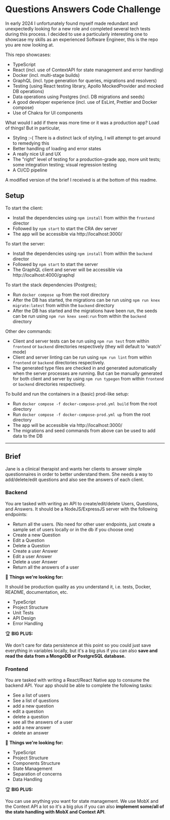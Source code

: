 # Questions Answers Code Challenge

In early 2024 I unfortunately found myself made redundant and unexpectedly looking for a new role and completed several tech tests during this process. I decided to use a particularly interesting one to showcase my skills as an experienced Software Engineer, this is the repo you are now looking at.

This repo showcases:
- TypeScript
- React (incl. use of ContextAPI for state management and error handling)
- Docker (incl. multi-stage builds)
- GraphQL (incl. type generation for queries, migrations and resolvers)
- Testing (using React testing library, Apollo MockedProvider and mocked DB operations)
- Data operations using Postgres (incl. DB migrations and seeds)
- A good developer experience (incl. use of EsLint, Prettier and Docker compose)
- Use of Chakra for UI components

What would I add if there was more time or it was a production app? Load of things! But in particular,
- Styling :-(  There is a distinct lack of styling, I will attempt to get around to remedying this
- Better handling of loading and error states
- A really nice UI and UX
- The "right" level of testing for a production-grade app, more unit tests; some integration testing; visual regression testing
- A CI/CD pipeline

A modified version of the brief I received is at the bottom of this readme.

## Setup

To start the client:
- Install the dependencies using `npm install` from within the `frontend` director
- Followed by `npm start` to start the CRA dev server
- The app will be accessible via http://localhost:3000/

To start the server:
- Install the dependencies using `npm install` from within the `backend` director
- Followed by `npm start` to start the server
- The GraphQL client and server will be accessible via http://localhost:4000/graphql

To start the stack dependencies (Postgres);
- Run `docker compose up` from the root directory
- After the DB has started, the migrations can be run using `npm run knex migrate:latest` from within the `backend` directory
- After the DB has started and the migrations have been run, the seeds can be run using `npm run knex seed:run` from within the `backend` directory

Other dev commands:
- Client and server tests can be run using `npm run test` from within `frontend` or `backend` directories respectively (they will default to 'watch' mode)
- Client and server linting can be run using `npm run lint` from within `frontend` or `backend` directories respectively.
- The generated type files are checked in and generated automatically when the server processes are running. But can be manually generated for both client and server by using `npm run typegen` from within `frontend` or `backend` directories respectively.

To build and run the containers in a (basic) prod-like setup:
- Run `docker compose -f docker-compose-prod.yml build` from the root directory
- Run `docker compose -f docker-compose-prod.yml up` from the root directory
- The app will be accessible via http://localhost:3000/
- The migrations and seed commands from above can be used to add data to the DB


---


## Brief

Jane is a clinical therapist and wants her clients to answer simple questionnaires in order to better understand them. She needs a way to add/delete/edit questions and also see the answers of each client.

### Backend

You are tasked with writing an API to create/edit/delete Users, Questions, and Answers. It should be a NodeJS/ExpressJS server with the following endpoints:

- Return all the users. (No need for other user endpoints, just create a sample set of users locally or in the db if you choose one)
- Create a new Question
- Edit a Question
- Delete a Question
- Create a user Answer
- Edit a user Answer
- Delete a user Answer
- Return all the answers of a user

🔎 **Things we're looking for:**

It should be production quality as you understand it, i.e. tests, Docker, README, documentation, etc.

- TypeScript
- Project Structure
- Unit Tests
- API Design
- Error Handling

🏆 **BIG PLUS:**

We don't care for data persistence at this point so you could just save everything in variables locally, but it's a big plus if you can also **save and read the data from a MongoDB or PostgreSQL database.**

### Frontend

You are tasked with writing a React/React Native app to consume the backend API. Your app should be able to complete the following tasks:

- See a list of users
- See a list of questions
- add a new question
- edit a question
- delete a question
- see all the answers of a user
- add a new answer
- delete an answer

🔎 **Things we're looking for:**

- TypeScript
- Project Structure
- Components Structure
- State Management
- Separation of concerns
- Data Handling

🏆 **BIG PLUS:**

You can use anything you want for state management. We use MobX and the Context API a lot so it's a big plus if you can also **implement some/all of the state handling with MobX and Context API**.
